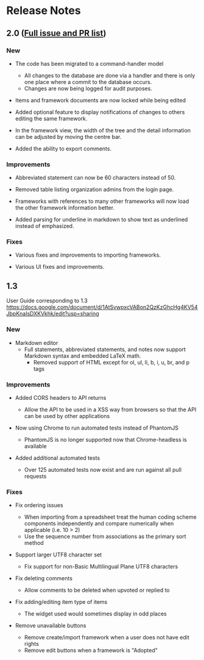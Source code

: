 Release Notes
=============

2.0 ([Full issue and PR list](https://github.com/opensalt/opensalt/issues?&q=milestone%3A2.0+is%3Aclosed))
---
### New

* The code has been migrated to a command-handler model
  * All changes to the database are done via a handler and there is only
    one place where a commit to the database occurs.
  * Changes are now being logged for audit purposes.

* Items and framework documents are now locked while being edited

* Added optional feature to display notifications of changes to others
  editing the same framework.

* In the framework view, the width of the tree and the detail information
  can be adjusted by moving the centre bar.

* Added the ability to export comments.


### Improvements

* Abbreviated statement can now be 60 characters instead of 50.

* Removed table listing organization admins from the login page.

* Frameworks with references to many other frameworks will now load the
  other framework information better.

* Added parsing for underline in markdown to show text as underlined
  instead of emphasized.


### Fixes

* Various fixes and improvements to importing frameworks.

* Various UI fixes and improvements.



1.3
---
User Guide corresponding to 1.3
https://docs.google.com/document/d/1AtSvwpxcVABon2QzKzGhcHg4KV54JbpKnaIsDXKVkhk/edit?usp=sharing 
### New

* Markdown editor
  * Full statements, abbreviated statements, and notes now support Markdown
    syntax and embedded LaTeX math.
    * Removed support of HTML except for ol, ul, li, b, i, u, br, and p tags


### Improvements

* Added CORS headers to API returns
  * Allow the API to be used in a XSS way from browsers so that the API can
    be used by other applications

* Now using Chrome to run automated tests instead of PhantomJS
  * PhantomJS is no longer supported now that Chrome-headless is available

* Added additional automated tests
  * Over 125 automated tests now exist and are run against all pull requests


### Fixes

* Fix ordering issues
  * When importing from a spreadsheet treat the human coding scheme components
    independently and compare numerically when applicable (i.e. 10 > 2)
  * Use the sequence number from associations as the primary sort method

* Support larger UTF8 character set
  * Fix support for non-Basic Multilingual Plane UTF8 characters

* Fix deleting comments
  * Allow comments to be deleted when upvoted or replied to

* Fix adding/editing item type of items
  * The widget used would sometimes display in odd places

* Remove unavailable buttons
  * Remove create/import framework when a user does not have edit rights
  * Remove edit buttons when a framework is "Adopted"

